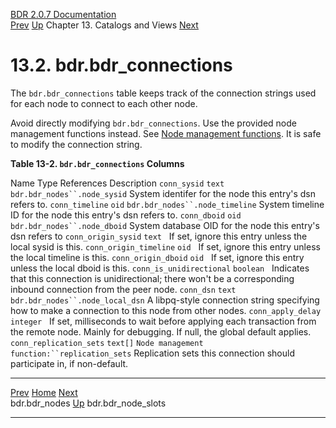   [BDR 2.0.7 Documentation](README.md)                                                                                                       
  [Prev](catalog-bdr-nodes.md "bdr.bdr_nodes")   [Up](catalogs-views.md)    Chapter 13. Catalogs and Views    [Next](catalog-bdr-node-slots.md "bdr.bdr_node_slots")  


# 13.2. bdr.bdr_connections

The `bdr.bdr_connections` table keeps track of the connection
strings used for each node to connect to each other node.

Avoid directly modifying `bdr.bdr_connections`. Use the
provided node management functions instead. See [Node management
functions](functions-node-mgmt.md). It is safe to modify the
connection string.


**Table 13-2. `bdr.bdr_connections` Columns**

  Name                                     Type               References                                                                 Description
  `conn_sysid`               `text`      `bdr.bdr_nodes``.node_sysid`                    System identifer for the node this entry\'s dsn refers to.
  `conn_timeline`            `oid`       `bdr.bdr_nodes``.node_timeline`                 System timeline ID for the node this entry\'s dsn refers to.
  `conn_dboid`               `oid`       `bdr.bdr_nodes``.node_dboid`                    System database OID for the node this entry\'s dsn refers to
  `conn_origin_sysid`        `text`                                                                                 If set, ignore this entry unless the local sysid is this.
  `conn_origin_timeline`     `oid`                                                                                  If set, ignore this entry unless the local timeline is this.
  `conn_origin_dboid`        `oid`                                                                                  If set, ignore this entry unless the local dboid is this.
  `conn_is_unidirectional`   `boolean`                                                                              Indicates that this connection is unidirectional; there won\'t be a corresponding inbound connection from the peer node.
  `conn_dsn`                 `text`      `bdr.bdr_nodes``.node_local_dsn`                A libpq-style connection string specifying how to make a connection to this node from other nodes.
  `conn_apply_delay`         `integer`                                                                              If set, milliseconds to wait before applying each transaction from the remote node. Mainly for debugging. If null, the global default applies.
  `conn_replication_sets`    `text[]`    `Node management function:``replication_sets`   Replication sets this connection should participate in, if non-default.



  ----------------------------------------------- ------------------------------------------ ----------------------------------------------------
  [Prev](catalog-bdr-nodes.md)       [Home](README.md)        [Next](catalog-bdr-node-slots.md)  
  bdr.bdr_nodes                                    [Up](catalogs-views.md)                                    bdr.bdr_node_slots
  ----------------------------------------------- ------------------------------------------ ----------------------------------------------------
